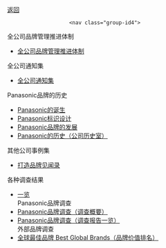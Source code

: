 <div id="contNav3" style="display: block;">
						<div class="close"><a href="javascript:void(0);">返回</a></div>

						<nav class="group-id4">
<div class="menuTable">
	<div class="col1">
		<div class="tit2"><span class="id4-1">全公司品牌管理推进体制</span></div>
		<ul>
			<li><a href="/zh/other/ot_pb_ms_bmsystem_zh.html" class="id4-1-1">全公司品牌管理推进体制</a></li>
		</ul>
	</div>
	<div class="col2">
		<div class="tit2"><span class="id4-2">全公司通知集</span></div>
		<ul>
			<li><a href="/zh/other/ot_nt_notice_zh.html" class="id4-2-1">全公司通知集</a></li>
		</ul>
	</div>
	<div class="col3">
		<div class="tit2"><span class="id4-3">Panasonic品牌的历史</span></div>
		<ul>
			<li><a href="/zh/other/ot_pb_ar_logohistory01_zh.html" class="id4-3-1">Panasonic的诞生</a></li>
			<li><a href="/zh/other/ot_pb_ar_logohistory02_zh.html" class="id4-3-2">Panasonic标识设计</a></li>
			<li><a href="/zh/other/ot_pb_ar_logohistory03_zh.html" class="id4-3-3">Panasonic品牌的发展</a></li>
			<li><a href="http://iweb.is.jp.panasonic.com/cont/history/cn/" target="_blank" class="id4-3-4">Panasonic的历史（公司历史室）</a></li>
		</ul>
	</div>
</div>
<div class="menuTable">
	<div class="col1">
		<div class="tit2"><span class="id4-4">其他公司事例集</span></div>
		<ul>
			<li><a href="/zh/other/ot_bc_bi_experience_zh.html" class="id4-4-1">打造品牌见闻录</a></li>
		</ul>
    </div>
    <div class="col2">
    	<div class="tit2"><span class="id4-5">各种调查结果</span></div>
    	<ul>
			<li><a href="/zh/other/ot_sb_surveyresults_zh.html" class="id4-5-1">一览</a></li>
			<div class="tit3"><span class="id4-5-2">Panasonic品牌调查</span></div>
			<li><a href="/zh/other/ot_sb_vs_pbs_zh.html" class="id4-5-2-1">Panasonic品牌调查（调查概要）</a></li>
			<li><a href="/zh/other/ot_sb_vs_pbs_report_zh.html" class="id4-5-2-2">Panasonic品牌调查（调查报告一览）</a></li>
			<div class="tit3"><span class="id4-5-3">外部品牌调查</span></div>
			<li><a href="/zh/other/ot_sb_vs_globalbrand_zh.html" class="id4-4-1-3-2">全球最佳品牌 Best Global Brands（品牌价值排名）</a></li>
    </ul></div>
</div>
						</nav>
					</div>